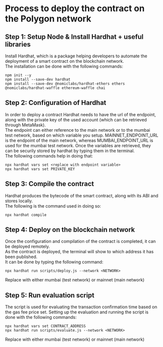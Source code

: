 # Process to deploy the contract on the Polygon network

## Step 1: Setup Node & Install Hardhat + useful libraries
Install Hardhat, which is a package helping developers to automate the deployment of a smart contract on the blockchain network.  
The installation can be done with the following commands:
```
npm init --y
npm install --save-dev hardhat
npm install --save-dev @nomiclabs/hardhat-ethers ethers @nomiclabs/hardhat-waffle ethereum-waffle chai
```

## Step 2: Configuration of Hardhat
In order to deploy a contract Hardhat needs to have the url of the endpoint, along with the private key of the used account (which can be retrieved through MetaMask).  
The endpoint can either reference to the main network or to the mumbai test network, based on which variable you setup.
MAINNET_ENDPOINT_URL is the endpoint of the main network, whereas MUMBAI_ENDPOINT_URL is used for the mumbai test network.
Once the variables are retrieved, they can be securily stored by hardhat by typing them in the terminal.  
The following commands help in doing that:
```
npx hardhat vars set <replace with endpoint variable>
npx hardhat vars set PRIVATE_KEY
```

## Step 3: Compile the contract
Hardhat produces the bytecode of the smart contract, along with its ABI and stores locally.  
The following is the command used in doing so:
```
npx hardhat compile
```

## Step 4: Deploy on the blockchain network
Once the configuration and compilation of the contract is completed, it can be deployed remotely.  
As the contract is deployed, the terminal will show to which address it has been published.   
It can be done by typing the following command:
```
npx hardhat run scripts/deploy.js --network <NETWORK>
```
Replace <NETWORK> with either mumbai (test network) or mainnet (main network)

## Step 5: Run evaluation script
The script is used for evaluating the transaction confirmation time based on the gas fee price set.
Setting up the evaluation and running the script is done with the following commands:
```
npx hardhat vars set CONTRACT_ADDRESS
npx hardhat run scripts/evaluate.js --network <NETWORK>
```
Replace <NETWORK> with either mumbai (test network) or mainnet (main network)